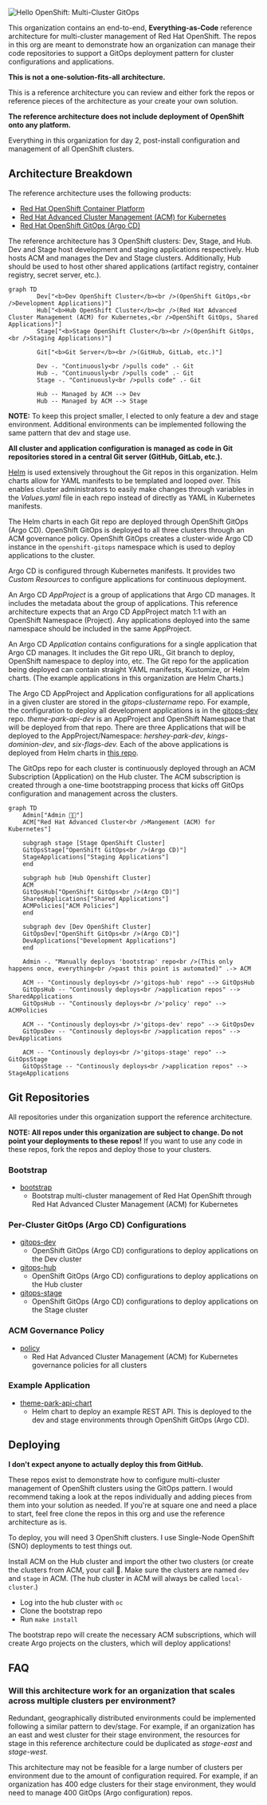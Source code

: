 ![Hello OpenShift: Multi-Cluster GitOps](https://raw.githubusercontent.com/hello-openshift-multicluster-gitops/.github/main/profile/cover.png)

This organization contains an end-to-end, **Everything-as-Code** reference architecture for multi-cluster management of Red Hat OpenShift.
The repos in this org are meant to demonstrate how an organization can manage their code repositories to support a GitOps deployment pattern for cluster configurations and applications.

**This is not a one-solution-fits-all architecture.**

This is a reference architecture you can review and either fork the repos or reference pieces of the architecture as your create your own solution.

**The reference architecture does not include deployment of OpenShift onto any platform.**

Everything in this organization for day 2, post-install configuration and management of all OpenShift clusters.

## Architecture Breakdown

The reference architecture uses the following products:

* [Red Hat OpenShift Container Platform]
* [Red Hat Advanced Cluster Management (ACM) for Kubernetes]
* [Red Hat OpenShift GitOps (Argo CD)]

The reference architecture has 3 OpenShift clusters: Dev, Stage, and Hub.
Dev and Stage host development and staging applications respectively.
Hub hosts ACM and manages the Dev and Stage clusters.
Additionally, Hub should be used to host other shared applications (artifact registry, container registry, secret server, etc.).

```mermaid
graph TD
        Dev["<b>Dev OpenShift Cluster</b><br />(OpenShift GitOps,<br />Development Applications)"]
        Hub["<b>Hub OpenShift Cluster</b><br />(Red Hat Advanced Cluster Management (ACM) for Kubernetes,<br />OpenShift GitOps, Shared Applications)"]
        Stage["<b>Stage OpenShift Cluster</b><br />(OpenShift GitOps,<br />Staging Applications)"]

        Git["<b>Git Server</b><br />(GitHub, GitLab, etc.)"]

        Dev -. "Continuously<br />pulls code" .- Git
        Hub -. "Continuously<br />pulls code" .- Git
        Stage -. "Continuously<br />pulls code" .- Git

        Hub -- Managed by ACM --> Dev
        Hub -- Managed by ACM --> Stage
```

**NOTE:** To keep this project smaller, I elected to only feature a dev and stage environment.
Additional environments can be implemented following the same pattern that dev and stage use.

**All cluster and application configuration is managed as code in Git repositories stored in a central Git server (GitHub, GitLab, etc.).**

[Helm] is used extensively throughout the Git repos in this organization.
Helm charts allow for YAML manifests to be templated and looped over.
This enables cluster administrators to easily make changes through variables in the *Values.yaml* file in each repo instead of directly as YAML in Kubernetes manifests.

The Helm charts in each Git repo are deployed through OpenShift GitOps (Argo CD).
OpenShift GitOps is deployed to all three clusters through an ACM governance policy.
OpenShift GitOps creates a cluster-wide Argo CD instance in the `openshift-gitops` namespace which is used to deploy applications to the cluster.

Argo CD is configured through Kubernetes manifests.
It provides two *Custom Resources* to configure applications for continuous deployment.

An Argo CD *AppProject* is a group of applications that Argo CD manages.
It includes the metadata about the group of applications.
This reference architecture expects that an Argo CD AppProject match 1:1 with an OpenShift Namespace (Project).
Any applications deployed into the same namespace should be included in the same AppProject.

An Argo CD *Application* contains configurations for a single application that Argo CD manages.
It includes the Git repo URL, Git branch to deploy, OpenShift namespace to deploy into, etc.
The Git repo for the application being deployed can contain straight YAML manifests, Kustomize, or Helm charts.
(The example applications in this organization are Helm Charts.)

The Argo CD AppProject and Application configurations for all applications in a given cluster are stored in the *gitops-clustername* repo.
For example, the configuration to deploy all development applications is in the [gitops-dev] repo.
*theme-park-api-dev* is an AppProject and OpenShift Namespace that will be deployed from that repo.
There are three Applications that will be deployed to the AppProject/Namespace: *hershey-park-dev*, *kings-dominion-dev*, and *six-flags-dev.*
Each of the above applications is deployed from Helm charts in [this repo][theme-park-api-chart].

The GitOps repo for each cluster is continuously deployed through an ACM Subscription (Application) on the Hub cluster.
The ACM subscription is created through a one-time bootstrapping process that kicks off GitOps configuration and management across the clusters.

```mermaid
graph TD
	Admin["Admin 🧑‍💻"]
	ACM["Red Hat Advanced Cluster<br />Mangement (ACM) for Kubernetes"]

	subgraph stage [Stage OpenShift Cluster]
	GitOpsStage["OpenShift GitOps<br />(Argo CD)"]
	StageApplications["Staging Applications"]
	end

	subgraph hub [Hub Openshift Cluster]
	ACM
	GitOpsHub["OpenShift GitOps<br />(Argo CD)"]
	SharedApplications["Shared Applications"]
	ACMPolicies["ACM Policies"]
	end

	subgraph dev [Dev OpenShift Cluster]
	GitOpsDev["OpenShift GitOps<br />(Argo CD)"]
	DevApplications["Development Applications"]
	end

	Admin -. "Manually deploys 'bootstrap' repo<br />(This only happens once, everything<br />past this point is automated)" .-> ACM

	ACM -- "Continously deploys<br />'gitops-hub' repo" --> GitOpsHub
	GitOpsHub -- "Continously deploys<br />application repos" --> SharedApplications
	GitOpsHub -- "Continously deploys<br />'policy' repo" --> ACMPolicies

	ACM -- "Continously deploys<br />'gitops-dev' repo" --> GitOpsDev
	GitOpsDev -- "Continously deploys<br />application repos" --> DevApplications

	ACM -- "Continously deploys<br />'gitops-stage' repo" --> GitOpsStage
	GitOpsStage -- "Continously deploys<br />application repos" --> StageApplications
```

## Git Repositories

All repositories under this organization support the reference architecture.

**NOTE: All repos under this organization are subject to change.
Do not point your deployments to these repos!**
If you want to use any code in these repos, fork the repos and deploy those to your clusters.

### Bootstrap

- [bootstrap]
    - Bootstrap multi-cluster management of Red Hat OpenShift through Red Hat Advanced Cluster Management (ACM) for Kubernetes

### Per-Cluster GitOps (Argo CD) Configurations

- [gitops-dev]
    - OpenShift GitOps (Argo CD) configurations to deploy applications on the Dev cluster
- [gitops-hub]
    - OpenShift GitOps (Argo CD) configurations to deploy applications on the Hub cluster
- [gitops-stage]
    - OpenShift GitOps (Argo CD) configurations to deploy applications on the Stage cluster

### ACM Governance Policy

- [policy]
    - Red Hat Advanced Cluster Management (ACM) for Kubernetes governance policies for all clusters

### Example Application

- [theme-park-api-chart]
    - Helm chart to deploy an example REST API. This is deployed to the dev and stage environments through OpenShift GitOps (Argo CD).

## Deploying

**I don't expect anyone to actually deploy this from GitHub.**

These repos exist to demonstrate how to configure multi-cluster management of OpenShift clusters using the GitOps pattern.
I would recommend taking a look at the repos individually and adding pieces from them into your solution as needed.
If you're at square one and need a place to start, feel free clone the repos in this org and use the reference architecture as is.

To deploy, you will need 3 OpenShift clusters.
I use Single-Node OpenShift (SNO) deployments to test things out.

Install ACM on the Hub cluster and import the other two clusters (or create the clusters from ACM, your call 🤷.
Make sure the clusters are named `dev` and `stage` in ACM.
(The hub cluster in ACM will always be called `local-cluster`.)

- Log into the hub cluster with `oc`
- Clone the bootstrap repo
- Run `make install`

The bootstrap repo will create the necessary ACM subscriptions, which will create Argo projects on the clusters, which will deploy applications!

## FAQ

### Will this architecture work for an organization that scales across multiple clusters per environment?

Redundant, geographically distributed environments could be implemented following a similar pattern to dev/stage.
For example, if an organization has an east and west cluster for their stage environment, the resources for stage in this reference architecture could be duplicated as *stage-east* and *stage-west*.

This architecture may not be feasible for a large number of clusters per environment due to the amount of configuration required.
For example, if an organization has 400 edge clusters for their stage environment, they would need to manage 400 GitOps (Argo configuration) repos.

[AppProject Example]: https://github.com/hello-openshift-multicluster-gitops/gitops-dev/blob/main/values.yaml
[Helm]: https://helm.sh/
[Red Hat Advanced Cluster Management (ACM) for Kubernetes]: https://www.redhat.com/en/technologies/management/advanced-cluster-management
[Red Hat OpenShift Container Platform]: https://docs.openshift.com/container-platform/latest
[Red Hat OpenShift GitOps (Argo CD)]: https://docs.openshift.com/container-platform/latest/cicd/gitops/gitops-release-notes.html
[bootstrap]: https://github.com/hello-openshift-multicluster-gitops/bootstrap
[gitops-dev]: https://github.com/hello-openshift-multicluster-gitops/gitops-dev
[gitops-hub]: https://github.com/hello-openshift-multicluster-gitops/gitops-hub
[gitops-stage]: https://github.com/hello-openshift-multicluster-gitops/gitops-stage
[policy]: https://github.com/hello-openshift-multicluster-gitops/policy
[theme-park-api-chart]: https://github.com/hello-openshift-multicluster-gitops/theme-park-api-chart
